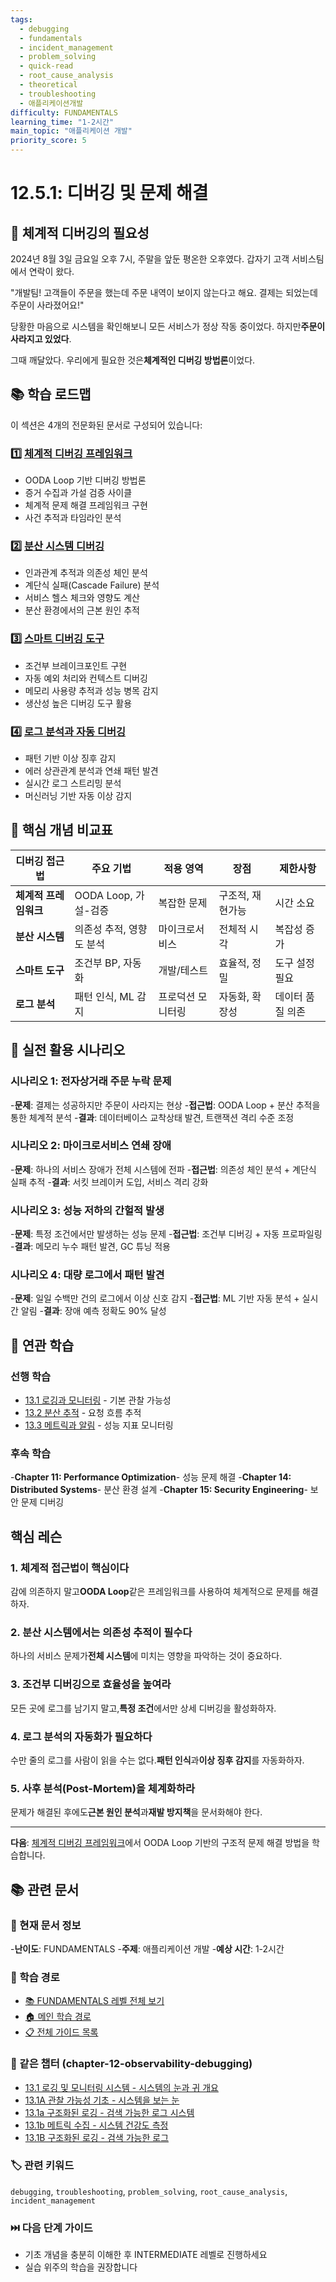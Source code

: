 ```yaml
---
tags:
  - debugging
  - fundamentals
  - incident_management
  - problem_solving
  - quick-read
  - root_cause_analysis
  - theoretical
  - troubleshooting
  - 애플리케이션개발
difficulty: FUNDAMENTALS
learning_time: "1-2시간"
main_topic: "애플리케이션 개발"
priority_score: 5
---
```


# 12.5.1: 디버깅 및 문제 해결

## 🎯 체계적 디버깅의 필요성

2024년 8월 3일 금요일 오후 7시, 주말을 앞둔 평온한 오후였다. 갑자기 고객 서비스팀에서 연락이 왔다.

"개발팀! 고객들이 주문을 했는데 주문 내역이 보이지 않는다고 해요. 결제는 되었는데 주문이 사라졌어요!"

당황한 마음으로 시스템을 확인해보니 모든 서비스가 정상 작동 중이었다. 하지만**주문이 사라지고 있었다**.

그때 깨달았다. 우리에게 필요한 것은**체계적인 디버깅 방법론**이었다.

## 📚 학습 로드맵

이 섹션은 4개의 전문화된 문서로 구성되어 있습니다:

### 1️⃣ [체계적 디버깅 프레임워크](12-05-02-systematic-debugging-frameworks.md)

- OODA Loop 기반 디버깅 방법론
- 증거 수집과 가설 검증 사이클
- 체계적 문제 해결 프레임워크 구현
- 사건 추적과 타임라인 분석

### 2️⃣ [분산 시스템 디버깅](12-05-03-distributed-debugging.md)

- 인과관계 추적과 의존성 체인 분석
- 계단식 실패(Cascade Failure) 분석
- 서비스 헬스 체크와 영향도 계산
- 분산 환경에서의 근본 원인 추적

### 3️⃣ [스마트 디버깅 도구](12-05-04-smart-debugging-tools.md)

- 조건부 브레이크포인트 구현
- 자동 예외 처리와 컨텍스트 디버깅
- 메모리 사용량 추적과 성능 병목 감지
- 생산성 높은 디버깅 도구 활용

### 4️⃣ [로그 분석과 자동 디버깅](12-05-05-log-analysis-debugging.md)

- 패턴 기반 이상 징후 감지
- 에러 상관관계 분석과 연쇄 패턴 발견
- 실시간 로그 스트리밍 분석
- 머신러닝 기반 자동 이상 감지

## 🎯 핵심 개념 비교표

| 디버깅 접근법 | 주요 기법 | 적용 영역 | 장점 | 제한사항 |
|------------|----------|-----------|------|----------|
|**체계적 프레임워크**| OODA Loop, 가설-검증 | 복잡한 문제 | 구조적, 재현가능 | 시간 소요 |
|**분산 시스템**| 의존성 추적, 영향도 분석 | 마이크로서비스 | 전체적 시각 | 복잡성 증가 |
|**스마트 도구**| 조건부 BP, 자동화 | 개발/테스트 | 효율적, 정밀 | 도구 설정 필요 |
|**로그 분석**| 패턴 인식, ML 감지 | 프로덕션 모니터링 | 자동화, 확장성 | 데이터 품질 의존 |

## 🚀 실전 활용 시나리오

### 시나리오 1: 전자상거래 주문 누락 문제

-**문제**: 결제는 성공하지만 주문이 사라지는 현상
-**접근법**: OODA Loop + 분산 추적을 통한 체계적 분석
-**결과**: 데이터베이스 교착상태 발견, 트랜잭션 격리 수준 조정

### 시나리오 2: 마이크로서비스 연쇄 장애

-**문제**: 하나의 서비스 장애가 전체 시스템에 전파
-**접근법**: 의존성 체인 분석 + 계단식 실패 추적
-**결과**: 서킷 브레이커 도입, 서비스 격리 강화

### 시나리오 3: 성능 저하의 간헐적 발생

-**문제**: 특정 조건에서만 발생하는 성능 문제
-**접근법**: 조건부 디버깅 + 자동 프로파일링
-**결과**: 메모리 누수 패턴 발견, GC 튜닝 적용

### 시나리오 4: 대량 로그에서 패턴 발견

-**문제**: 일일 수백만 건의 로그에서 이상 신호 감지
-**접근법**: ML 기반 자동 분석 + 실시간 알림
-**결과**: 장애 예측 정확도 90% 달성

## 🔗 연관 학습

### 선행 학습

- [13.1 로깅과 모니터링](12-02-03-logging-monitoring.md) - 기본 관찰 가능성
- [13.2 분산 추적](12-03-01-distributed-tracing.md) - 요청 흐름 추적
- [13.3 메트릭과 알림](12-03-03-metrics-alerts.md) - 성능 지표 모니터링

### 후속 학습

-**Chapter 11: Performance Optimization**- 성능 문제 해결
-**Chapter 14: Distributed Systems**- 분산 환경 설계
-**Chapter 15: Security Engineering**- 보안 문제 디버깅

## 핵심 레슨

### 1. 체계적 접근법이 핵심이다

감에 의존하지 말고**OODA Loop**같은 프레임워크를 사용하여 체계적으로 문제를 해결하자.

### 2. 분산 시스템에서는 의존성 추적이 필수다

하나의 서비스 문제가**전체 시스템**에 미치는 영향을 파악하는 것이 중요하다.

### 3. 조건부 디버깅으로 효율성을 높여라

모든 곳에 로그를 남기지 말고,**특정 조건**에서만 상세 디버깅을 활성화하자.

### 4. 로그 분석의 자동화가 필요하다

수만 줄의 로그를 사람이 읽을 수는 없다.**패턴 인식**과**이상 징후 감지**를 자동화하자.

### 5. 사후 분석(Post-Mortem)을 체계화하라

문제가 해결된 후에도**근본 원인 분석**과**재발 방지책**을 문서화해야 한다.

---

**다음**: [체계적 디버깅 프레임워크](12-05-02-systematic-debugging-frameworks.md)에서 OODA Loop 기반의 구조적 문제 해결 방법을 학습합니다.

## 📚 관련 문서

### 📖 현재 문서 정보

-**난이도**: FUNDAMENTALS
-**주제**: 애플리케이션 개발
-**예상 시간**: 1-2시간

### 🎯 학습 경로

- [📚 FUNDAMENTALS 레벨 전체 보기](../learning-paths/fundamentals/)
- [🏠 메인 학습 경로](../learning-paths/)
- [📋 전체 가이드 목록](../README.md)

### 📂 같은 챕터 (chapter-12-observability-debugging)

- [13.1 로깅 및 모니터링 시스템 - 시스템의 눈과 귀 개요](./12-02-03-logging-monitoring.md)
- [13.1A 관찰 가능성 기초 - 시스템을 보는 눈](./12-01-01-observability-foundations.md)
- [13.1a 구조화된 로깅 - 검색 가능한 로그 시스템](./12-02-01-structured-logging.md)
- [13.1b 메트릭 수집 - 시스템 건강도 측정](./12-02-02-metrics-collection.md)
- [13.1B 구조화된 로깅 - 검색 가능한 로그](./12-03-04-advanced-structured-logging.md)

### 🏷️ 관련 키워드

`debugging`, `troubleshooting`, `problem_solving`, `root_cause_analysis`, `incident_management`

### ⏭️ 다음 단계 가이드

- 기초 개념을 충분히 이해한 후 INTERMEDIATE 레벨로 진행하세요
- 실습 위주의 학습을 권장합니다
